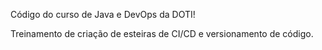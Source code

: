 Código do curso de Java e DevOps da DOTI!

Treinamento de criação de esteiras de CI/CD e versionamento de código.
